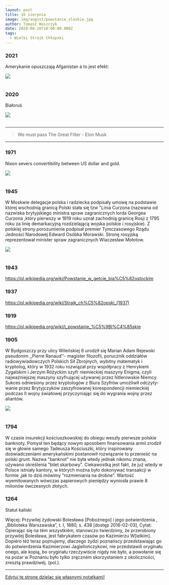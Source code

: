 ```yaml
---
layout: post
title: 16 sierpnia
image: img/august/powstanie_slaskie.jpg
author: Tomasz Waszczyk
date: 2020-08-16T10:00:00.000Z
tags:
  - Wielki Strajk Chłopski
---
```


### 2021

Amerykanie opuszczają Afganistan a to jest efekt:

<img src="./img/august/efektdzialanamerykanskich.jpg"><br><br>

### 2020

Białoruś

<img src="./img/august/protesty-bialorus.jpeg"><br><br>

---

> We must pass The Great Filter - Elon Musk

---

### 1971

Nixon severs convertibility between US dollar and gold.

<img src="./img/august/goldnixon.jpeg"><br><br>

### 1945

W Moskwie delegacje polska i radziecka podpisały umowę na podstawie której wschodnią granicą Polski stała się tzw "Linia Curzona (nazwana od nazwiska brytyjskiego ministra spraw zagranicznych lorda Georgea Curzona ,który pierwszy w 1919 roku uznał zachodnią granicę Rosji z 1795 roku za linię demarkacyjną rozdzielającą wojska polskie i rosyjskie).
Z polskiej strony porozumienie podpisał premier Tymczasowego Rządu Jedności Narodowej Edward Osóbka Morawski. Stronę rosyjską reprezentował minister spraw zagranicznych Wiaczesław Mołotow.

<img src="./img/august/curzon.jpg"><br><br>

### 1943

<https://pl.wikipedia.org/wiki/Powstanie_w_getcie_bia%C5%82ostockim>

### 1937

https://pl.wikipedia.org/wiki/Strajk_ch%C5%82opski_(1937)

### 1919

<https://pl.wikipedia.org/wiki/I_powstanie_%C5%9Bl%C4%85skie>

### 1905

W Bydgoszczy przy ulicy Wileńskiej 6 urodził się Marian Adam Rejewski pseudonim ,,Pierre Ranaud''- magister filozofii, porucznik oddziałów radiowywiadowczych Polskich Sił Zbrojnych, wybitny matematyk i kryptolog, który w 1932 roku rozwiązał przy współpracy z Henrykiem Zygalskim i Jerzym Różyckim szyfr niemieckiej maszyny Enigma, czyli najważ­niej­szej maszyny szyfru­jącej używanej przez hitle­row­skie Niemcy. Sukces odniesiony przez krypto­logów z Biura Szyfrów umożliwił odczy­ty­wanie przez Brytyj­czyków zaszy­fro­wanej korespon­dencji niemiec­kiej podczas II wojny światowej przyczy­niając się do wygrania wojny przez aliantów.

<img src="./img/august/rejewski.jpg"><br><br>

### 1794

W czasie insurekcji kościuszkowskiej do obiegu weszły pierwsze polskie banknoty.
Pomysł ten będący nowym sposobem finansowania armii zrodził się w głowie samego Tadeusza Kościuszki, który inspirowany doświadczeniami amerykańskimi postanowił rozwiązanie to przenieść na polski grunt.
Nazwa "banknot" nie była wtedy jednak nikomu znana, używano określenia "bilet skarbowy". Ciekawostką jest fakt, że już wtedy w Polsce istniały kantory, w których można było dokonywać transakcji w formie ,jak to dziś mówimy "rozmieniania na drobne".
Wartość wyemitowanych wówczas papierowych pieniędzy wyniosła prawie 8 milionów ówczesnych złotych.

### 1264

Statut kaliski

Więcej: Przywilej żydowski Bolesława [Pobożnego] i jego potwierdzenia
, „Biblioteka Warszawska”, t. I, 1880, s. 438 [dostęp 2016-02-03], Cytat: Opierając się na tém wszystkiém, stanowczo twierdzimy, że przerobiony przywilej Bolesława, jest fabrykatem czasów po Kazimierzu W[ielkim]. Dopiéro téż teraz pojmujemy, dlaczego żydzi poznańscy przedstawiając go do potwierdzenia Kazimierzowi Jagiellończykowi, nie przedstawili oryginału onego, ale kopią, bo oryginału rzeczywiście nigdy nie było, a powołanie się na pożar w Poznaniu było tylko zręczném skorzystaniem z okoliczności, zresztą prawdziwéj. (pol.).

---

<a href="https://github.com/TomaszWaszczyk/historia.waszczyk.com/edit/master/src/content/august-16.md" target="_blank">Edytuj tę stronę dzieląc się własnymi notatkami!<a>
